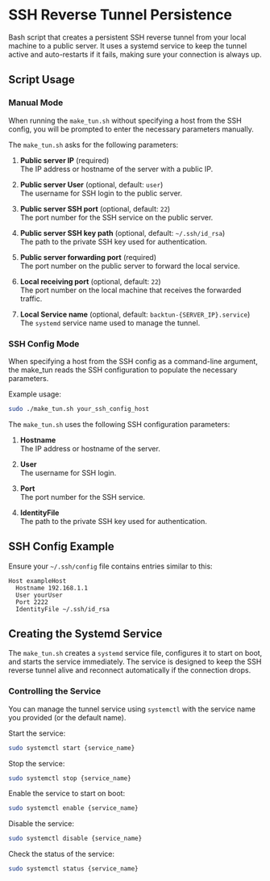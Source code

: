 # SSH Reverse Tunnel Persistence

Bash script that creates a persistent SSH reverse tunnel from your local machine to a public server. It uses a systemd service to keep the tunnel active and auto-restarts if it fails, making sure your connection is always up.

## Script Usage

### Manual Mode

When running the `make_tun.sh` without specifying a host from the SSH config, you will be prompted to enter the necessary parameters manually.

The `make_tun.sh` asks for the following parameters:

1. **Public server IP** (required)  
   The IP address or hostname of the server with a public IP.

2. **Public server User** (optional, default: `user`)  
   The username for SSH login to the public server.

3. **Public server SSH port** (optional, default: `22`)  
   The port number for the SSH service on the public server.

4. **Public server SSH key path** (optional, default: `~/.ssh/id_rsa`)  
   The path to the private SSH key used for authentication.

5. **Public server forwarding port** (required)  
   The port number on the public server to forward the local service.

6. **Local receiving port** (optional, default: `22`)  
   The port number on the local machine that receives the forwarded traffic.

7. **Local Service name** (optional, default: `backtun-{SERVER_IP}.service`)  
   The `systemd` service name used to manage the tunnel.

### SSH Config Mode

When specifying a host from the SSH config as a command-line argument, the make_tun reads the SSH configuration to populate the necessary parameters.

Example usage:
```bash
sudo ./make_tun.sh your_ssh_config_host
```

The `make_tun.sh` uses the following SSH configuration parameters:

1. **Hostname**  
   The IP address or hostname of the server.

2. **User**  
   The username for SSH login.

3. **Port**  
   The port number for the SSH service.

4. **IdentityFile**  
   The path to the private SSH key used for authentication.

## SSH Config Example

Ensure your `~/.ssh/config` file contains entries similar to this:
```
Host exampleHost
  Hostname 192.168.1.1
  User yourUser
  Port 2222
  IdentityFile ~/.ssh/id_rsa
```

## Creating the Systemd Service

The `make_tun.sh` creates a `systemd` service file, configures it to start on boot, and starts the service immediately. The service is designed to keep the SSH reverse tunnel alive and reconnect automatically if the connection drops.

### Controlling the Service

You can manage the tunnel service using `systemctl` with the service name you provided (or the default name).

Start the service:
```bash
sudo systemctl start {service_name}
```

Stop the service:
```bash
sudo systemctl stop {service_name}
```

Enable the service to start on boot:
```bash
sudo systemctl enable {service_name}
```

Disable the service:
```bash
sudo systemctl disable {service_name}
```

Check the status of the service:
```bash
sudo systemctl status {service_name}
```
